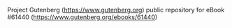 Project Gutenberg (https://www.gutenberg.org) public repository for eBook #61440 (https://www.gutenberg.org/ebooks/61440)
